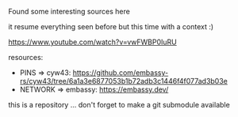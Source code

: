 Found some interesting sources here

it resume everything seen before but this time with a context :)

https://www.youtube.com/watch?v=vwFWBP0IuRU

resources:
- PINS => cyw43: https://github.com/embassy-rs/cyw43/tree/6a1a3e6877053b1b72adb3c1446f4f077ad3b03e
- NETWORK => embassy: https://embassy.dev/

this is a repository ... don't forget to make a git submodule available
